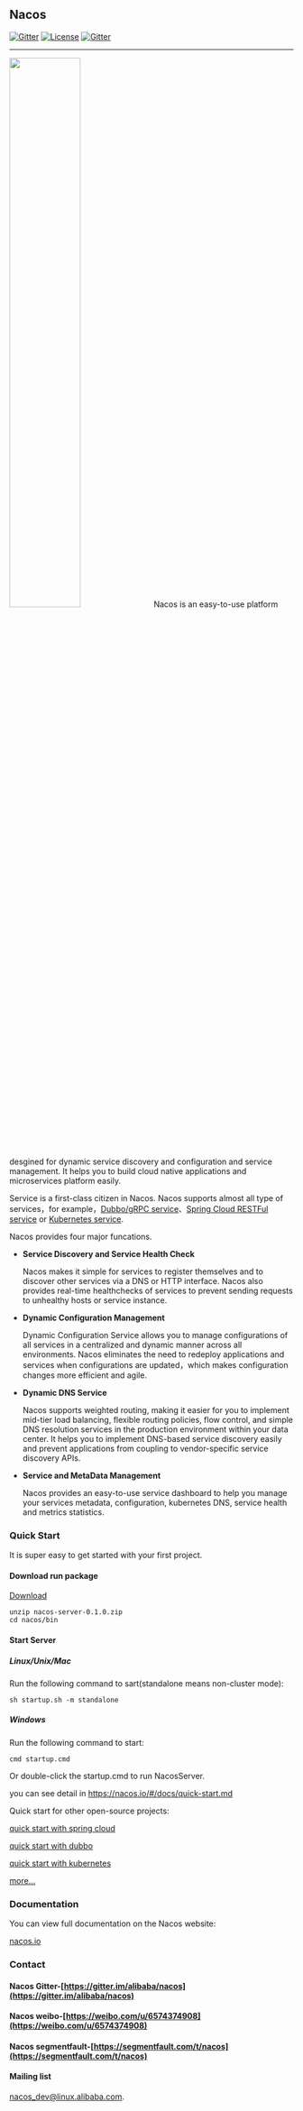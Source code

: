 ## Nacos 


[![Gitter](https://badges.gitter.im/alibaba/nacos.svg)](https://gitter.im/alibaba/nacos?utm_source=badge&utm_medium=badge&utm_campaign=pr-badge)   [![License](https://img.shields.io/badge/license-Apache%202-4EB1BA.svg)](https://www.apache.org/licenses/LICENSE-2.0.html)
[![Gitter](https://travis-ci.org/alibaba/nacos.svg?branch=master)](https://travis-ci.org/alibaba/nacos)

-------
<img src="doc/Nacos_Logo.png" width="50%" height="50%" />
Nacos is an easy-to-use platform desgined for dynamic service discovery and configuration and service management. It helps you to build cloud native applications and microservices platform easily.

Service is a first-class citizen in Nacos. Nacos supports almost all type of services，for example，[Dubbo/gRPC service](https://nacos.io/#/docs/use-nacos-with-dubbo.md)、[Spring Cloud RESTFul service](https://nacos.io/#/docs/use-nacos-with-springcloud.md) or [Kubernetes service](https://nacos.io/#/docs/use-nacos-with-kubernetes.md).

Nacos provides four major funcations.

* **Service Discovery and Service Health Check** 
    
    Nacos makes it simple for services to register themselves and to discover other services via a DNS or HTTP interface. Nacos also provides real-time healthchecks of services to prevent sending requests to unhealthy hosts or service instance.

* **Dynamic Configuration Management**
  
  Dynamic Configuration Service allows you to manage configurations of all services in a centralized and dynamic manner across all environments. Nacos eliminates the need to redeploy applications and services when configurations are updated，which makes configuration changes more efficient and agile.

* **Dynamic DNS Service**

   Nacos supports weighted routing, making it easier for you to implement mid-tier load balancing, flexible routing policies, flow control, and simple DNS resolution services in the production environment within your data center. It helps you to implement DNS-based service discovery easily and prevent applications from coupling to vendor-specific service discovery APIs.

* **Service and MetaData Management**
	
	Nacos provides an easy-to-use service dashboard to help you manage your services metadata, configuration, kubernetes DNS, service health and metrics statistics.
 

### Quick Start
It is super easy to get started with your first project.

#### Download run package 
[Download](https://nacos-pub.oss-cn-hangzhou.aliyuncs.com/nacos-server-0.1.0.zip)

```
unzip nacos-server-0.1.0.zip
cd nacos/bin 
``` 

#### Start Server
##### Linux/Unix/Mac

Run the following command to sart(standalone means non-cluster mode): 

`sh startup.sh -m standalone`

##### Windows
Run the following command to start:

`cmd startup.cmd`

Or double-click the startup.cmd to run NacosServer.

you can see detail in https://nacos.io/#/docs/quick-start.md

Quick start for other open-source projects:

[quick start with spring cloud](https://nacos.io/#/docs/use-nacos-with-springcloud.md)

[quick start with dubbo](https://nacos.io/#/docs/use-nacos-with-dubbo.md)

[quick start with kubernetes](https://nacos.io/#/docs/use-nacos-with-kubernetes.md)

[more...](https://nacos.io/)

### Documentation

You can view full documentation on the Nacos website:

[nacos.io](https://nacos.io/#/docs/what-is-nacos.md)

### Contact

#### Nacos Gitter-[https://gitter.im/alibaba/nacos](https://gitter.im/alibaba/nacos)

#### Nacos weibo-[https://weibo.com/u/6574374908](https://weibo.com/u/6574374908)

#### Nacos segmentfault-[https://segmentfault.com/t/nacos](https://segmentfault.com/t/nacos)

#### Mailing list
 [nacos\_dev@linux.alibaba.com](https://lark.alipay.com/nacos/nacosdocs/vl19q1).

